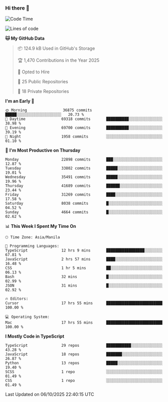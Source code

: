 ### Hi there 👋

<!--START_SECTION:waka-->
![Code Time](http://img.shields.io/badge/Code%20Time-2%2C192%20hrs%2058%20mins-blue)

![Lines of code](https://img.shields.io/badge/From%20Hello%20World%20I%27ve%20Written-68.4%20million%20lines%20of%20code-blue)

**🐱 My GitHub Data** 

> 📦 124.9 kB Used in GitHub's Storage 
 > 
> 🏆 1,470 Contributions in the Year 2025
 > 
> 💼 Opted to Hire
 > 
> 📜 25 Public Repositories 
 > 
> 🔑 18 Private Repositories 
 > 
**I'm an Early 🐤** 

```text
🌞 Morning                36875 commits       █████░░░░░░░░░░░░░░░░░░░░   20.73 % 
🌆 Daytime                69318 commits       ██████████░░░░░░░░░░░░░░░   38.98 % 
🌃 Evening                69700 commits       ██████████░░░░░░░░░░░░░░░   39.19 % 
🌙 Night                  1958 commits        ░░░░░░░░░░░░░░░░░░░░░░░░░   01.10 % 
```
📅 **I'm Most Productive on Thursday** 

```text
Monday                   22898 commits       ███░░░░░░░░░░░░░░░░░░░░░░   12.87 % 
Tuesday                  33802 commits       █████░░░░░░░░░░░░░░░░░░░░   19.01 % 
Wednesday                35491 commits       █████░░░░░░░░░░░░░░░░░░░░   19.96 % 
Thursday                 41689 commits       ██████░░░░░░░░░░░░░░░░░░░   23.44 % 
Friday                   31269 commits       ████░░░░░░░░░░░░░░░░░░░░░   17.58 % 
Saturday                 8038 commits        █░░░░░░░░░░░░░░░░░░░░░░░░   04.52 % 
Sunday                   4664 commits        █░░░░░░░░░░░░░░░░░░░░░░░░   02.62 % 
```


📊 **This Week I Spent My Time On** 

```text
🕑︎ Time Zone: Asia/Manila

💬 Programming Languages: 
TypeScript               12 hrs 9 mins       █████████████████░░░░░░░░   67.81 % 
JavaScript               2 hrs 57 mins       ████░░░░░░░░░░░░░░░░░░░░░   16.48 % 
CSS                      1 hr 5 mins         ██░░░░░░░░░░░░░░░░░░░░░░░   06.13 % 
Bash                     32 mins             █░░░░░░░░░░░░░░░░░░░░░░░░   02.99 % 
JSON                     31 mins             █░░░░░░░░░░░░░░░░░░░░░░░░   02.92 % 

🔥 Editors: 
Cursor                   17 hrs 55 mins      █████████████████████████   100.00 % 

💻 Operating System: 
Mac                      17 hrs 55 mins      █████████████████████████   100.00 % 
```

**I Mostly Code in TypeScript** 

```text
TypeScript               29 repos            ███████████░░░░░░░░░░░░░░   43.28 % 
JavaScript               18 repos            ███████░░░░░░░░░░░░░░░░░░   26.87 % 
Python                   13 repos            █████░░░░░░░░░░░░░░░░░░░░   19.40 % 
SCSS                     1 repo              ░░░░░░░░░░░░░░░░░░░░░░░░░   01.49 % 
CSS                      1 repo              ░░░░░░░░░░░░░░░░░░░░░░░░░   01.49 % 
```




 Last Updated on 06/10/2025 22:40:15 UTC
<!--END_SECTION:waka-->
